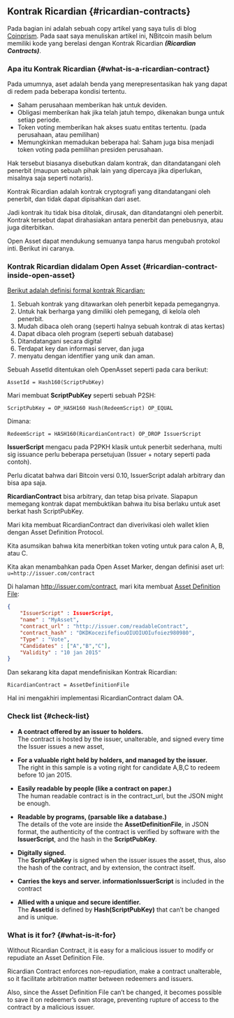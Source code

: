 ## Kontrak Ricardian {#ricardian-contracts}

Pada bagian ini adalah sebuah copy artikel yang saya tulis di blog [Coinprism](http://blog.coinprism.com/2014/12/10/colored-coins-and-ricardian-contracts/). Pada saat saya menuliskan artikel ini, NBitcoin masih belum memiliki kode yang berelasi dengan Kontrak Ricardian **_\(Ricardian Contracts\)_**.

### Apa itu Kontrak Ricardian {#what-is-a-ricardian-contract}

Pada umumnya, aset adalah benda yang merepresentasikan hak yang dapat di redem pada beberapa kondisi tertentu.

* Saham perusahaan memberikan hak untuk deviden.
* Obligasi memberikan hak jika telah jatuh tempo, dikenakan bunga untuk setiap periode. 
* Token voting memberikan hak akses suatu entitas tertentu. \(pada perusahaan, atau pemilihan\)
* Memungkinkan memadukan beberapa hal: Saham juga bisa menjadi token voting pada pemilihan presiden perusahaan. 

Hak tersebut biasanya disebutkan dalam kontrak, dan ditandatangani oleh penerbit \(maupun sebuah pihak lain yang dipercaya jika diperlukan, misalnya saja seperti notaris\).

Kontrak Ricardian adalah kontrak cryptografi yang ditandatangani oleh penerbit, dan tidak dapat dipisahkan dari aset.

Jadi kontrak itu tidak bisa ditolak, dirusak, dan ditandatangni oleh penerbit.   
Kontrak tersebut dapat dirahasiakan antara penerbit dan penebusnya, atau juga diterbitkan.

Open Asset dapat mendukung semuanya tanpa harus mengubah protokol inti. Berikut ini caranya.

### Kontrak Ricardian didalam Open Asset {#ricardian-contract-inside-open-asset}

[Berikut adalah definisi formal kontrak Ricardian: ](http://iang.org/papers/ricardian_contract.html)

1. Sebuah kontrak yang ditawarkan oleh penerbit kepada pemegangnya. 
2. Untuk hak berharga yang dimiliki oleh pemegang, di kelola oleh penerbit. 
3. Mudah dibaca oleh orang \(seperti halnya sebuah kontrak di atas kertas\)
4. Dapat dibaca oleh program \(seperti sebuah database\)
5. Ditandatangani secara digital
6. Terdapat key dan informasi server, dan juga 
7. menyatu dengan identifier yang unik dan aman. 

Sebuah AssetId ditentukan oleh OpenAsset seperti pada cara berikut:

`AssetId = Hash160(ScriptPubKey)`

Mari membuat **ScriptPubKey** seperti sebuah P2SH:

`ScriptPubKey = OP_HASH160 Hash(RedeemScript) OP_EQUAL`

Dimana:

`RedeemScript = HASH160(RicardianContract) OP_DROP IssuerScript`

**IssuerScript** mengacu pada P2PKH klasik untuk penerbit sederhana, multi sig issuance perlu beberapa persetujuan \(Issuer + notary seperti pada contoh\).

Perlu dicatat bahwa dari Bitcoin versi 0.10, IssuerScript adalah arbitrary dan bisa apa saja. 

**RicardianContract** bisa arbitrary, dan tetap bisa private. Siapapun memegang kontrak dapat membuktikan bahwa itu bisa berlaku untuk aset berkat hash ScriptPubKey.

Mari kita membuat RicardianContract dan diverivikasi oleh wallet klien dengan Asset Definition Protocol.

Kita asumsikan bahwa kita menerbitkan token voting untuk para calon A, B, atau C. 

Kita akan menambahkan pada Open Asset Marker, dengan definisi aset url: `u=http://issuer.com/contract`

Di halaman [http:\/\/issuer.com\/contract](http://issuer.com/contract), mari kita membuat [Asset Definition File](https://github.com/OpenAssets/open-assets-protocol/blob/8b945ba68a781358947325ac008cdd740c89adb3/asset-definition-protocol.mediawiki):

```json
{
    "IssuerScript" : IssuerScript,
    "name" : "MyAsset",
    "contract_url" : "http://issuer.com/readableContract",
    "contract_hash" : "DKDKocezifefiouOIUOIUOIufoiez980980",
    "Type" : "Vote",
    "Candidates" : ["A","B","C"],
    "Validity" : "10 jan 2015"
}
```

Dan sekarang kita dapat mendefinisikan Kontrak Ricardian:

`RicardianContract = AssetDefinitionFile`

Hal ini mengakhiri implementasi RicardianContract dalam OA.

### Check list {#check-list}

* **A contract offered by an issuer to holders.**  
  The contract is hosted by the issuer, unalterable, and signed every time the Issuer issues a new asset,

* **For a valuable right held by holders, and managed by the issuer.**  
  The right in this sample is a voting right for candidate A,B,C to redeem before 10 jan 2015.

* **Easily readable by people \(like a contract on paper.\)**  
  The human readable contract is in the contract\_url, but the JSON might be enough.

* **Readable by programs, \(parsable like a database.\)**  
  The details of the vote are inside the **AssetDefinitionFile**, in JSON format, the authenticity of the contract is verified by software with the **IssuerScript**, and the hash in the **ScriptPubKey**.

* **Digitally signed.**  
  The **ScriptPubKey** is signed when the issuer issues the asset, thus, also the hash of the contract, and by extension, the contract itself.

* **Carries the keys and server. informationIssuerScript** is included in the contract

* **Allied with a unique and secure identifier.**  
  The **AssetId** is defined by **Hash\(ScriptPubKey\)** that can’t be changed and is unique.


### What is it for? {#what-is-it-for}

Without Ricardian Contract, it is easy for a malicious issuer to modify or repudiate an Asset Definition File.

Ricardian Contract enforces non-repudiation, make a contract unalterable, so it facilitate arbitration matter between redeemers and issuers.

Also, since the Asset Definition File can’t be changed, it becomes possible to save it on redeemer’s own storage, preventing rupture of access to the contract by a malicious issuer.

